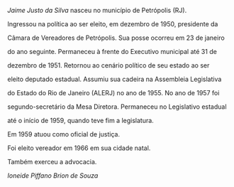 

*Jaime Justo da Silva* nasceu no município de Petrópolis (RJ).



Ingressou na política ao ser eleito, em dezembro de 1950, presidente da

Câmara de Vereadores de Petrópolis. Sua posse ocorreu em 23 de janeiro

do ano seguinte. Permaneceu à frente do Executivo municipal até 31 de

dezembro de 1951. Retornou ao cenário político de seu estado ao ser

eleito deputado estadual. Assumiu sua cadeira na Assembleia Legislativa

do Estado do Rio de Janeiro (ALERJ) no ano de 1955. No ano de 1957 foi

segundo-secretário da Mesa Diretora. Permaneceu no Legislativo estadual

até o início de 1959, quando teve fim a legislatura.



Em 1959 atuou como oficial de justiça.



Foi eleito vereador em 1966 em sua cidade natal.



Também exerceu a advocacia.



*Ioneide Piffano Brion de Souza*



